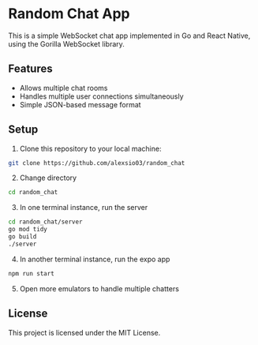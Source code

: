 # Random Chat App

This is a simple WebSocket chat app implemented in Go and React Native, using the Gorilla WebSocket library.

## Features

- Allows multiple chat rooms
- Handles multiple user connections simultaneously
- Simple JSON-based message format

## Setup

1. Clone this repository to your local machine:

```bash
git clone https://github.com/alexsio03/random_chat
```

2. Change directory
```bash
cd random_chat
```

3. In one terminal instance, run the server
```bash
cd random_chat/server
go mod tidy
go build
./server
```

4. In another terminal instance, run the expo app
```bash
npm run start
```

5. Open more emulators to handle multiple chatters

## License
This project is licensed under the MIT License.
